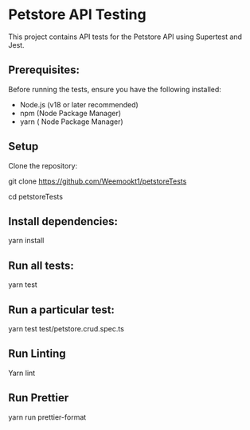 # Petstore API Testing

This project contains API tests for the Petstore API using Supertest and Jest.

## Prerequisites: 
Before running the tests, ensure you have the following installed: 
  - Node.js (v18 or later recommended) 
  - npm (Node Package Manager)
  - yarn ( Node Package Manager)

## Setup ##
Clone the repository:

git clone https://github.com/Weemookt1/petstoreTests

cd petstoreTests

## Install dependencies: ##
  
  yarn install

## Run all tests: ##
  
  yarn test

## Run a particular test: ##
  
  yarn test test/petstore.crud.spec.ts

## Run Linting ##
  
  Yarn lint 

## Run Prettier ##
  
  yarn run prettier-format

